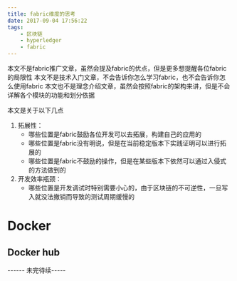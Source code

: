 ```yaml
---
title: fabric维度的思考
date: 2017-09-04 17:56:22
tags: 
    - 区块链
    - hyperledger
    - fabric
---
```


本文不是fabric推广文章，虽然会提及fabric的优点，但是更多想提醒各位fabric的局限性
本文不是技术入门文章，不会告诉你怎么学习fabric，也不会告诉你怎么使用fabric
本文也不是理念介绍文章，虽然会按照fabric的架构来讲，但是不会详解各个模块的功能和划分依据

本文是关于以下几点
1. 拓展性：
    - 哪些位置是fabric鼓励各位开发可以去拓展，构建自己的应用的
    - 哪些位置是fabric没有明说，但是在当前稳定版本下实践证明可以进行拓展的
    - 哪些位置是fabric不鼓励的操作，但是在某些版本下依然可以通过入侵式的方法做到的
2. 开发效率瓶颈：
    - 哪些位置是开发调试时特别需要小心的，由于区块链的不可逆性，一旦写入就没法撤销而导致的测试周期缓慢的
# Docker

## Docker hub









------ 未完待续-----


